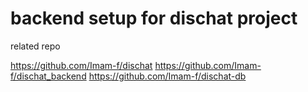 # backend setup for dischat project

related repo 

https://github.com/Imam-f/dischat
https://github.com/Imam-f/dischat_backend
https://github.com/Imam-f/dischat-db